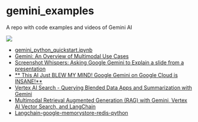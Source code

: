 # gemini_examples
A repo with code examples and videos of Gemini AI

<IMG SRC="https://aiforsocialgood.ca/wp-content/uploads/google-gemini-ai.png" />

- <A HREF="gemini_python_quickstart.ipynb" target="_blank">gemini_python_quickstart.ipynb</A>
- <A HREF="https://colab.research.google.com/github/GoogleCloudPlatform/generative-ai/blob/main/gemini/use-cases/intro_multimodal_use_cases.ipynb" target="_blank">Gemini: An Overview of Multimodal Use Cases</A>
- <A HREF="https://www.youtube.com/watch?v=5WKgc-BSR54" target="_blank">Screenshot Whispers: Asking Google Gemini to Explain a slide from a presentation</A>
- <A HREF="https://www.youtube.com/watch?v=9J-CCWnsqHU" target="_blank">** This AI Just BLEW MY MIND! Google Gemini on Google Cloud is INSANE!**</A>
- <A HREF="https://github.com/GoogleCloudPlatform/generative-ai/blob/main/search/search_data_blending_with_gemini_summarization.ipynb" target="_blank">Vertex AI Search - Querying Blended Data Apps and Summarization with Gemini</A>
- <A HREF="https://github.com/GoogleCloudPlatform/generative-ai/blob/main/gemini/use-cases/retrieval-augmented-generation/multimodal_rag_langchain.ipynb" target="_blank">Multimodal Retrieval Augmented Generation (RAG) with Gemini, Vertex AI Vector Search, and LangChain</A>
- <a href="https://github.com/googleapis/langchain-google-memorystore-redis-python/blob/main/samples/langchain_quick_start.ipynb" target="_blank">Langchain-google-memorystore-redis-python</A>
